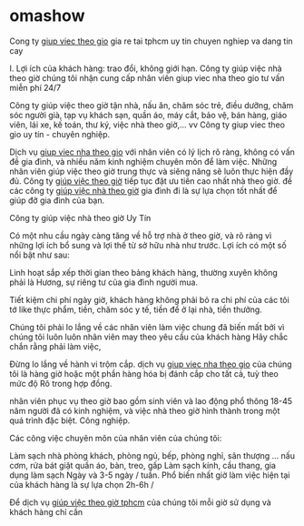 # omashow
Cong ty <a href="http://giupviectheogio.yon.vn/">giup viec theo gio</a> gia re tai tphcm uy tin chuyen nghiep va dang tin cay

I. Lợi ích của khách hàng: trao đổi, không giới hạn. Công ty giúp việc nhà theo giờ chúng tôi nhận cung cấp nhân viên giup viec nha theo gio tư vấn miễn phí 24/7

Công ty giúp việc theo giờ tận nhà, nấu ăn, chăm sóc trẻ, điều dưỡng, chăm sóc người già, tạp vụ khách sạn, quần áo, máy cắt, bảo vệ, bán hàng, giáo viên, lái xe, kế toán, thư ký, việc nhà theo giờ,... vv Công ty giup viec theo gio uy tín - chuyên nghiệp.

Dịch vụ <a href="http://giupviectheogio.yon.vn/">giup viec nha theo gio</a> với nhân viên có lý lịch rõ ràng, không có vấn đề gia đình, và nhiều năm kinh nghiệm chuyên môn để làm việc. Những nhân viên giúp việc theo giờ trung thực và siêng năng sẽ luôn thực hiện đầy đủ. Công ty <a href="http://giupviectheogio.yon.vn/">giúp việc theo giờ</a> tiếp tục đặt ưu tiên cao nhất nhà theo giờ. để các công ty <a href="http://giupviectheogio.yon.vn/">giúp việc nhà theo giờ</a> gia đình đi là sự lựa chọn tốt nhất để giúp đỡ gia đình của bạn.

Công ty giúp việc nhà theo giờ Uy Tín

Có một nhu cầu ngày càng tăng về hỗ trợ nhà ở theo giờ, và rõ ràng vì những lợi ích bổ sung và lợi thế từ sở hữu nhà như trước. Lợi ích có một số nổi bật như sau:

Linh hoạt sắp xếp thời gian theo bảng khách hàng, thường xuyên không phải là Hương, sự riêng tư của gia đình người mua.

Tiết kiệm chi phí ngày giờ, khách hàng không phải bỏ ra chi phí của các tôi tớ like thực phẩm, tiền, chăm sóc y tế, tiền để ở lại nhà, tiền thưởng.

Chúng tôi phải lo lắng về các nhân viên làm việc chung đã biến mất bởi vì chúng tôi luôn luôn nhân viên may theo yêu cầu của khách hàng Hãy chắc chắn rằng phải làm việc,

Đừng lo lắng về hành vi trộm cắp. dịch vụ <a href="http://giupviectheogio.yon.vn/">giup viec nha theo gio</a> của chúng tôi là hàng giờ hoặc một phần hàng hóa bị đánh cắp cho tất cả, tuỳ theo mức độ Rô trong hợp đồng.

nhân viên phục vụ theo giờ bao gồm sinh viên và lao động phổ thông 18-45 năm người đã có kinh nghiệm, và việc nhà theo giờ hình thành trong một quá trình đặc biệt. Công nghiệp.

Các công việc chuyên môn của nhân viên của chúng tôi:

Làm sạch nhà phòng khách, phòng ngủ, bếp, phòng nghỉ, sân thượng ...
nấu cơm, rửa bát
giặt quần áo, bàn, treo, gấp
Làm sạch kính, cầu thang, gia dụng làm sạch
Ngày và 3-5 ngày / tuần.
Phổ biến nhất giờ làm việc hiện tại của khách hàng là sự lựa chọn 2h-6h /

Để dịch vụ <a href="http://giupviectheogio.yon.vn/">giúp việc theo giờ tphcm</a> của chúng tôi mỗi giờ sử dụng và khách hàng chỉ cần
